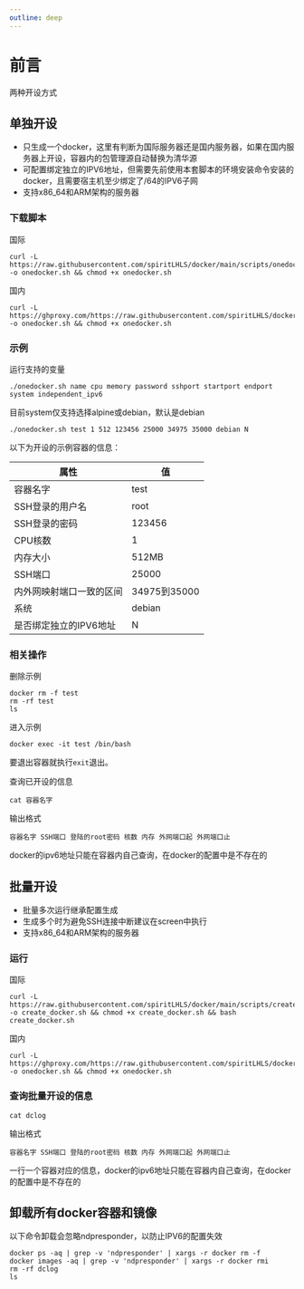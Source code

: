 ```yaml
---
outline: deep
---
```


# 前言

两种开设方式

## 单独开设

- 只生成一个docker，这里有判断为国际服务器还是国内服务器，如果在国内服务器上开设，容器内的包管理源自动替换为清华源
- 可配置绑定独立的IPV6地址，但需要先前使用本套脚本的环境安装命令安装的docker，且需要宿主机至少绑定了/64的IPV6子网
- 支持x86_64和ARM架构的服务器

### 下载脚本

国际

```shell
curl -L https://raw.githubusercontent.com/spiritLHLS/docker/main/scripts/onedocker.sh -o onedocker.sh && chmod +x onedocker.sh
```

国内

```shell
curl -L https://ghproxy.com/https://raw.githubusercontent.com/spiritLHLS/docker/main/scripts/onedocker.sh -o onedocker.sh && chmod +x onedocker.sh
```

### 示例

运行支持的变量

```
./onedocker.sh name cpu memory password sshport startport endport system independent_ipv6
```

目前system仅支持选择alpine或debian，默认是debian

```shell
./onedocker.sh test 1 512 123456 25000 34975 35000 debian N
```

以下为开设的示例容器的信息：

| 属性                    | 值             |
|------------------------|----------------|
| 容器名字                | test           |
| SSH登录的用户名         | root           |
| SSH登录的密码           | 123456         |
| CPU核数                 | 1              |
| 内存大小               | 512MB          |
| SSH端口                 | 25000          |
| 内外网映射端口一致的区间 | 34975到35000   |
| 系统                   | debian         |
| 是否绑定独立的IPV6地址   | N             |

### 相关操作

删除示例

```shell
docker rm -f test
rm -rf test
ls
```

进入示例

```shell
docker exec -it test /bin/bash
```

要退出容器就执行```exit```退出。

查询已开设的信息

```shell
cat 容器名字
```

输出格式

```
容器名字 SSH端口 登陆的root密码 核数 内存 外网端口起 外网端口止
```

docker的ipv6地址只能在容器内自己查询，在docker的配置中是不存在的

## 批量开设

- 批量多次运行继承配置生成
- 生成多个时为避免SSH连接中断建议在screen中执行
- 支持x86_64和ARM架构的服务器

### 运行

国际

```shell
curl -L https://raw.githubusercontent.com/spiritLHLS/docker/main/scripts/create_docker.sh -o create_docker.sh && chmod +x create_docker.sh && bash create_docker.sh
```

国内

```shell
curl -L https://ghproxy.com/https://raw.githubusercontent.com/spiritLHLS/docker/main/scripts/onedocker.sh -o onedocker.sh && chmod +x onedocker.sh
```

### 查询批量开设的信息

```shell
cat dclog
```

输出格式

```
容器名字 SSH端口 登陆的root密码 核数 内存 外网端口起 外网端口止 
```

一行一个容器对应的信息，docker的ipv6地址只能在容器内自己查询，在docker的配置中是不存在的

## 卸载所有docker容器和镜像

以下命令卸载会忽略ndpresponder，以防止IPV6的配置失效

```shell
docker ps -aq | grep -v 'ndpresponder' | xargs -r docker rm -f
docker images -aq | grep -v 'ndpresponder' | xargs -r docker rmi
rm -rf dclog
ls
```